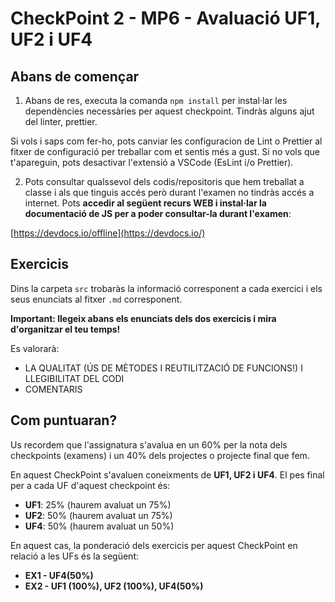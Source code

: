 # CheckPoint 2 - MP6 - Avaluació UF1, UF2 i UF4

## Abans de començar

1. Abans de res, executa la comanda `npm install` per instal·lar les dependències necessàries per aquest checkpoint. Tindràs alguns ajut del linter, prettier.

Si vols i saps com fer-ho, pots canviar les configuracion de Lint o Prettier al fitxer de configuració per treballar com et sentis més a gust. Si no vols que t'apareguin, pots desactivar l'extensió a VSCode (EsLint i/o Prettier).

2. Pots consultar qualssevol dels codis/repositoris que hem treballat a classe i als que tinguis accés però durant l'examen no tindràs accés a internet. Pots **accedir al següent recurs WEB i instal·lar la documentació de JS per a poder consultar-la durant l'examen**:

[https://devdocs.io/offline](https://devdocs.io/)

## Exercicis

Dins la carpeta `src` trobaràs la informació corresponent a cada exercici i els seus enunciats al fitxer `.md` corresponent.

**Important: llegeix abans els enunciats dels dos exercicis i mira d'organitzar el teu temps!**

Es valorarà:

- LA QUALITAT (ÚS DE MÈTODES I REUTILITZACIÓ DE FUNCIONS!) I LLEGIBILITAT DEL CODI
- COMENTARIS

## Com puntuaran?

Us recordem que l'assignatura s'avalua en un 60% per la nota dels checkpoints (examens) i un 40% dels projectes o projecte final que fem.

En aquest CheckPoint s'avaluen coneixments de **UF1, UF2 i UF4**. El pes final per a cada UF d'aquest checkpoint és:

- **UF1**: 25% (haurem avaluat un 75%)
- **UF2**: 50% (haurem avaluat un 75%)
- **UF4**: 50% (haurem avaluat un 50%)

En aquest cas, la ponderació dels exercicis per aquest CheckPoint en relació a les UFs és la següent:

- **EX1 - UF4(50%)**
- **EX2 - UF1 (100%), UF2 (100%), UF4(50%)**
